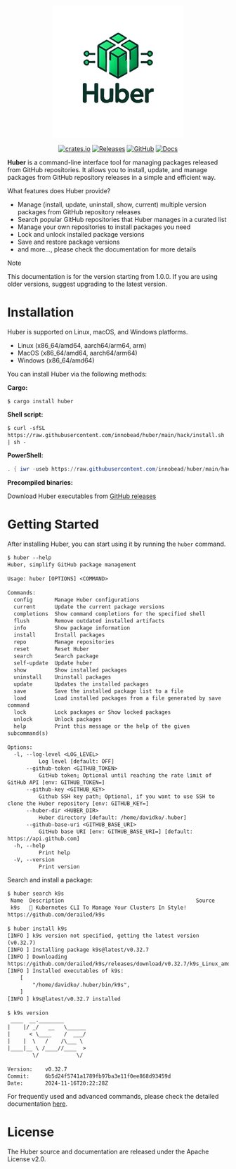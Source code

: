 <div align="center" style="text-align: center;">
<img src="https://raw.githubusercontent.com/innobead/huber/HEAD/docs/src/images/huber_logo.png" alt="huber" style="width:300px;"/>
</div>

<div align="center">

[![crates.io](https://img.shields.io/crates/v/huber.svg)](https://crates.io/crates/huber)
[![Releases](https://img.shields.io/github/release/innobead/huber/all.svg)](https://github.com/innobead/huber/releases)
[![GitHub](https://img.shields.io/github/license/innobead/huber)](https://github.com/innobead/huber/blob/master/LICENSE)
[![Docs](https://img.shields.io/badge/docs-latest-green.svg)](https://innobead.github.io/huber/)

</div>

**Huber** is a command-line interface tool for managing packages released from GitHub repositories. It allows you to install, update, and manage packages from GitHub repository releases in a simple and efficient way.

What features does Huber provide?

- Manage (install, update, uninstall, show, current) multiple version packages from GitHub repository releases
- Search popular GitHub repositories that Huber manages in a curated list
- Manage your own repositories to install packages you need
- Lock and unlock installed package versions
- Save and restore package versions
- and more..., please check the documentation for more details

> [!NOTE]  
> This documentation is for the version starting from 1.0.0. If you are using older versions, suggest upgrading to the latest version.

# Installation

Huber is supported on Linux, macOS, and Windows platforms.

- Linux (x86_64/amd64, aarch64/arm64, arm)
- MacOS (x86_64/amd64, aarch64/arm64)
- Windows (x86_64/amd64)

You can install Huber via the following methods:

**Cargo:**

```shell
$ cargo install huber
```

**Shell script:**

```shell
$ curl -sfSL https://raw.githubusercontent.com/innobead/huber/main/hack/install.sh | sh -
```

**PowerShell:**

```powershell
. { iwr -useb https://raw.githubusercontent.com/innobead/huber/main/hack/windows/install.ps1 } | iex; install
```

**Precompiled binaries:**

Download Huber executables from [GitHub releases](https://github.com/innobead/huber/releases)

# Getting Started

After installing Huber, you can start using it by running the `huber` command.

```shell
$ huber --help
Huber, simplify GitHub package management

Usage: huber [OPTIONS] <COMMAND>

Commands:
  config       Manage Huber configurations
  current      Update the current package versions
  completions  Show command completions for the specified shell
  flush        Remove outdated installed artifacts
  info         Show package information
  install      Install packages
  repo         Manage repositories
  reset        Reset Huber
  search       Search package
  self-update  Update huber
  show         Show installed packages
  uninstall    Uninstall packages
  update       Updates the installed packages
  save         Save the installed package list to a file
  load         Load installed packages from a file generated by save command
  lock         Lock packages or Show locked packages
  unlock       Unlock packages
  help         Print this message or the help of the given subcommand(s)

Options:
  -l, --log-level <LOG_LEVEL>
          Log level [default: OFF]
      --github-token <GITHUB_TOKEN>
          GitHub token; Optional until reaching the rate limit of GitHub API [env: GITHUB_TOKEN=]
      --github-key <GITHUB_KEY>
          Github SSH key path; Optional, if you want to use SSH to clone the Huber repository [env: GITHUB_KEY=]
      --huber-dir <HUBER_DIR>
          Huber directory [default: /home/davidko/.huber]
      --github-base-uri <GITHUB_BASE_URI>
          GitHub base URI [env: GITHUB_BASE_URI=] [default: https://api.github.com]
  -h, --help
          Print help
  -V, --version
          Print version
```

Search and install a package:

```shell
$ huber search k9s
 Name  Description                                          Source 
 k9s   🐶 Kubernetes CLI To Manage Your Clusters In Style!  https://github.com/derailed/k9s 
 
$ huber install k9s
[INFO ] k9s version not specified, getting the latest version (v0.32.7)
[INFO ] Installing package k9s@latest/v0.32.7
[INFO ] Downloading https://github.com/derailed/k9s/releases/download/v0.32.7/k9s_Linux_amd64.tar.gz
[INFO ] Installed executables of k9s:
    [
        "/home/davidko/.huber/bin/k9s",
    ]
[INFO ] k9s@latest/v0.32.7 installed

$ k9s version
 ____  __.________       
|    |/ _/   __   \______
|      < \____    /  ___/
|    |  \   /    /\___ \ 
|____|__ \ /____//____  >
        \/            \/ 

Version:    v0.32.7
Commit:     6b5d24f5741a1789fb97ba3e11f0ee868d93459d
Date:       2024-11-16T20:22:28Z
```

For frequently used and advanced commands, please check the detailed documentation [here](https://innobead.github.io/huber/).

# License

The Huber source and documentation are released under the Apache License v2.0.
